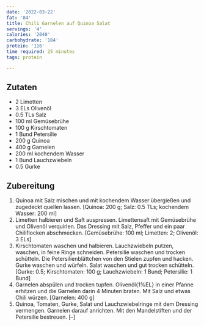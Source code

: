 ```yaml
---
date: '2022-03-22'
fat: '84'
title: Chili Garnelen auf Quinoa Salat
servings: '4'
calories: '2040'
carbohydrate: '184'
protein: '116'
time required: 25 minutes
tags: protein

---
```


## Zutaten
- 2 Limetten
- 3 ELs Olivenöl
- 0.5 TLs Salz
- 100 ml Gemüsebrühe
- 100 g Kirschtomaten
- 1 Bund Petersilie
- 200 g Quinoa
- 400 g Garnelen
- 200 ml kochendem Wasser
- 1 Bund Lauchzwiebeln
- 0.5 Gurke

## Zubereitung
 1. Quinoa mit Salz mischen und mit kochendem Wasser übergießen und zugedeckt quellen lassen.
    [Quinoa: 200 g; Salz: 0.5 TLs; kochendem Wasser: 200 ml]
 2. Limetten halbieren und Saft auspressen. Limettensaft mit Gemüsebrühe und Olivenöl verquirlen. Das Dressing mit Salz, Pfeffer und ein paar Chiliflocken abschmecken.
    [Gemüsebrühe: 100 ml; Limetten: 2; Olivenöl: 3 ELs]
 3. Kirschtomaten waschen und halbieren. Lauchzwiebeln putzen, waschen, in feine Ringe schneiden. Petersilie waschen und trocken schütteln. Die Petersilienblättchen von den Stielen zupfen und hacken. Gurke waschen und würfeln. Salat waschen und gut trocken schütteln.
    [Gurke: 0.5; Kirschtomaten: 100 g; Lauchzwiebeln: 1 Bund; Petersilie: 1 Bund]
 4. Garnelen abspülen und trocken tupfen. Olivenöl{1%EL} in einer Pfanne erhitzen und die Garnelen darin 4 Minuten braten. Mit Salz und etwas Chili würzen.
    [Garnelen: 400 g]
 5. Quinoa, Tomaten, Gurke, Salat und Lauchzwiebelringe mit dem Dressing vermengen. Garnelen darauf anrichten. Mit den Mandelstiften und der Petersilie bestreuen.
    [–]
